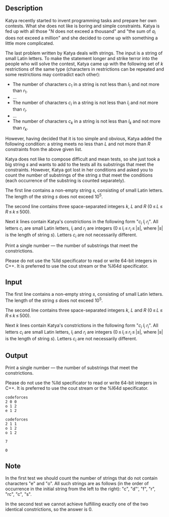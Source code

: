 ## Description

<div><p>Katya recently started to invent programming tasks and prepare her own contests. What she does not like is boring and simple constraints. Katya is fed up with all those "<span class="tex-span"><i>N</i></span> does not exceed a thousand" and "the sum of <span class="tex-span"><i>a</i><sub class="lower-index"><i>i</i></sub></span> does not exceed a million" and she decided to come up with something a little more complicated.</p><p>The last problem written by Katya deals with strings. The input is a string of small Latin letters. To make the statement longer and strike terror into the people who will solve the contest, Katya came up with the following set of <span class="tex-span"><i>k</i></span> restrictions of the same type (characters in restrictions can be repeated and some restrictions may contradict each other): </p><ul> <li> The number of characters <span class="tex-span"><i>c</i><sub class="lower-index">1</sub></span> in a string is not less than <span class="tex-span"><i>l</i><sub class="lower-index">1</sub></span> and not more than <span class="tex-span"><i>r</i><sub class="lower-index">1</sub></span>. </li><li> ... </li><li> The number of characters <span class="tex-span"><i>c</i><sub class="lower-index"><i>i</i></sub></span> in a string is not less than <span class="tex-span"><i>l</i><sub class="lower-index"><i>i</i></sub></span> and not more than <span class="tex-span"><i>r</i><sub class="lower-index"><i>i</i></sub></span>. </li><li> ... </li><li> The number of characters <span class="tex-span"><i>c</i><sub class="lower-index"><i>k</i></sub></span> in a string is not less than <span class="tex-span"><i>l</i><sub class="lower-index"><i>k</i></sub></span> and not more than <span class="tex-span"><i>r</i><sub class="lower-index"><i>k</i></sub></span>. </li></ul><p>However, having decided that it is too simple and obvious, Katya added the following condition: a string meets no less than <span class="tex-span"><i>L</i></span> and not more than <span class="tex-span"><i>R</i></span> constraints from the above given list.</p><p>Katya does not like to compose difficult and mean tests, so she just took a big string <span class="tex-span"><i>s</i></span> and wants to add to the tests all its substrings that meet the constraints. However, Katya got lost in her conditions and asked you to count the number of substrings of the string <span class="tex-span"><i>s</i></span> that meet the conditions (each occurrence of the substring is counted separately).</p></div><div class="input-specification"><p>The first line contains a non-empty string <span class="tex-span"><i>s</i></span>, consisting of small Latin letters. The length of the string <span class="tex-span"><i>s</i></span> does not exceed <span class="tex-span">10<sup class="upper-index">5</sup></span>.</p><p>The second line contains three space-separated integers <span class="tex-span"><i>k</i></span>, <span class="tex-span"><i>L</i></span> and <span class="tex-span"><i>R</i></span> (<span class="tex-span">0 ≤ <i>L</i> ≤ <i>R</i> ≤ <i>k</i> ≤ 500</span>).</p><p>Next <span class="tex-span"><i>k</i></span> lines contain Katya's constrictions in the following form "<span class="tex-span"><i>c</i><sub class="lower-index"><i>i</i></sub></span> <span class="tex-span"><i>l</i><sub class="lower-index"><i>i</i></sub></span> <span class="tex-span"><i>r</i><sub class="lower-index"><i>i</i></sub></span>". All letters <span class="tex-span"><i>c</i><sub class="lower-index"><i>i</i></sub></span> are small Latin letters, <span class="tex-span"><i>l</i><sub class="lower-index"><i>i</i></sub></span> and <span class="tex-span"><i>r</i><sub class="lower-index"><i>i</i></sub></span> are integers (<span class="tex-span">0 ≤ <i>l</i><sub class="lower-index"><i>i</i></sub> ≤ <i>r</i><sub class="lower-index"><i>i</i></sub> ≤ |<i>s</i>|</span>, where <span class="tex-span">|<i>s</i>|</span> is the length of string <span class="tex-span"><i>s</i></span>). Letters <span class="tex-span"><i>c</i><sub class="lower-index"><i>i</i></sub></span> are not necessarily different.</p></div><div class="output-specification"><p>Print a single number — the number of substrings that meet the constrictions.</p><p>Please do not use the <span class="tex-font-style-tt">%lld</span> specificator to read or write 64-bit integers in С++. It is preferred to use the <span class="tex-font-style-tt">cout</span> stream or the <span class="tex-font-style-tt">%I64d</span> specificator.</p></div>

## Input

<p>The first line contains a non-empty string <span class="tex-span"><i>s</i></span>, consisting of small Latin letters. The length of the string <span class="tex-span"><i>s</i></span> does not exceed <span class="tex-span">10<sup class="upper-index">5</sup></span>.</p><p>The second line contains three space-separated integers <span class="tex-span"><i>k</i></span>, <span class="tex-span"><i>L</i></span> and <span class="tex-span"><i>R</i></span> (<span class="tex-span">0 ≤ <i>L</i> ≤ <i>R</i> ≤ <i>k</i> ≤ 500</span>).</p><p>Next <span class="tex-span"><i>k</i></span> lines contain Katya's constrictions in the following form "<span class="tex-span"><i>c</i><sub class="lower-index"><i>i</i></sub></span> <span class="tex-span"><i>l</i><sub class="lower-index"><i>i</i></sub></span> <span class="tex-span"><i>r</i><sub class="lower-index"><i>i</i></sub></span>". All letters <span class="tex-span"><i>c</i><sub class="lower-index"><i>i</i></sub></span> are small Latin letters, <span class="tex-span"><i>l</i><sub class="lower-index"><i>i</i></sub></span> and <span class="tex-span"><i>r</i><sub class="lower-index"><i>i</i></sub></span> are integers (<span class="tex-span">0 ≤ <i>l</i><sub class="lower-index"><i>i</i></sub> ≤ <i>r</i><sub class="lower-index"><i>i</i></sub> ≤ |<i>s</i>|</span>, where <span class="tex-span">|<i>s</i>|</span> is the length of string <span class="tex-span"><i>s</i></span>). Letters <span class="tex-span"><i>c</i><sub class="lower-index"><i>i</i></sub></span> are not necessarily different.</p>

## Output

<p>Print a single number — the number of substrings that meet the constrictions.</p><p>Please do not use the <span class="tex-font-style-tt">%lld</span> specificator to read or write 64-bit integers in С++. It is preferred to use the <span class="tex-font-style-tt">cout</span> stream or the <span class="tex-font-style-tt">%I64d</span> specificator.</p>





```input1
codeforces
2 0 0
o 1 2
e 1 2

```




```input2
codeforces
2 1 1
o 1 2
o 1 2

```




```output1
7

```




```output2
0

```



## Note

<p>In the first test we should count the number of strings that do not contain characters "<span class="tex-font-style-tt">e</span>" and "<span class="tex-font-style-tt">o</span>". All such strings are as follows (in the order of occurrence in the initial string from the left to the right): "<span class="tex-font-style-tt">c</span>", "<span class="tex-font-style-tt">d</span>"', "<span class="tex-font-style-tt">f</span>", "<span class="tex-font-style-tt">r</span>", "<span class="tex-font-style-tt">rc</span>", "<span class="tex-font-style-tt">c</span>", "<span class="tex-font-style-tt">s</span>".</p><p>In the second test we cannot achieve fulfilling exactly one of the two identical constrictions, so the answer is 0.</p>
